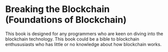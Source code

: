 # Breaking the Blockchain (Foundations of Blockchain)

This book is designed for any programmers who are keen on diving into the blockchain technology. This book could be a bible to
blockchain enthususiasts who has little or no knowledge about how blockchain works.

